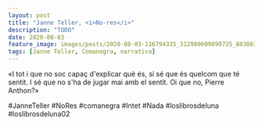 ```yaml
---
layout: post
title: "Janne Teller, <i>No-res</i>"
description: "TODO"
date: 2020-08-03
feature_image: images/posts/2020-08-03-116794335_312989609890725_8030631361119905587_n_18004385626290205.jpg
tags: [Janne Teller, Comanegra, narrativa]
---
```


«I tot i que no soc capaç d'explicar què és, sí sé que és quelcom que té sentit. I sé que no s'ha de jugar mai amb el sentit. Oi que no, Pierre Anthon?»
<!--more-->

#JanneTeller #NoRes #comanegra #Intet #Nada #loslibrosdeluna #loslibrosdeluna02


